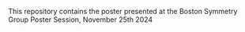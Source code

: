 This repository contains the poster presented at the Boston Symmetry Group Poster Session, November 25th 2024
